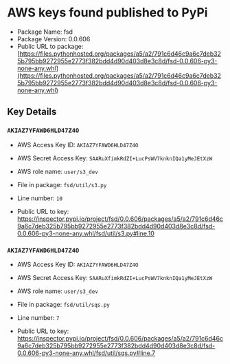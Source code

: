 # AWS keys found published to PyPi

* Package Name: fsd
* Package Version: 0.0.606
* Public URL to package: [https://files.pythonhosted.org/packages/a5/a2/791c6d46c9a6c7deb325b795bb9272955e2773f382bdd4d90d403d8e3c8d/fsd-0.0.606-py3-none-any.whl](https://files.pythonhosted.org/packages/a5/a2/791c6d46c9a6c7deb325b795bb9272955e2773f382bdd4d90d403d8e3c8d/fsd-0.0.606-py3-none-any.whl)

## Key Details

### `AKIAZ7YFAWD6HLD47Z4O`

* AWS Access Key ID: `AKIAZ7YFAWD6HLD47Z4O`
* AWS Secret Access Key: `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` 
* AWS role name: `user/s3_dev`
* File in package: `fsd/util/s3.py`
* Line number: `10`

* Public URL to key: https://inspector.pypi.io/project/fsd/0.0.606/packages/a5/a2/791c6d46c9a6c7deb325b795bb9272955e2773f382bdd4d90d403d8e3c8d/fsd-0.0.606-py3-none-any.whl/fsd/util/s3.py#line.10



### `AKIAZ7YFAWD6HLD47Z4O`

* AWS Access Key ID: `AKIAZ7YFAWD6HLD47Z4O`
* AWS Secret Access Key: `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` 
* AWS role name: `user/s3_dev`
* File in package: `fsd/util/sqs.py`
* Line number: `7`

* Public URL to key: https://inspector.pypi.io/project/fsd/0.0.606/packages/a5/a2/791c6d46c9a6c7deb325b795bb9272955e2773f382bdd4d90d403d8e3c8d/fsd-0.0.606-py3-none-any.whl/fsd/util/sqs.py#line.7


